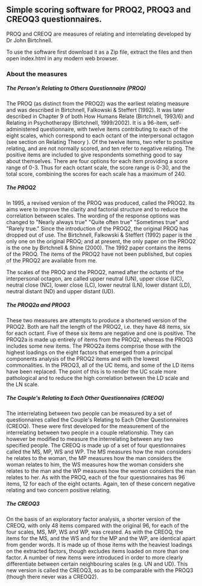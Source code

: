 ## Simple scoring software for PROQ2, PROQ3 and CREOQ3 questionnaires.

PROQ and CREOQ are measures of relating and interrelating developed by Dr John Birtchnell.

To use the software first download it as a Zip file, extract the files and then open index.html in any modern web browser.

### About the measures

##### The Person's Relating to Others Questionnaire (PROQ)

The PROQ (as distinct from the PROQ2) was the earliest relating measure and was described in Birtchnell, Falkowski & Steffert (1992). It was later described in Chapter 9 of both How Humans Relate (Birtchnell, 1993/6) and Relating in Psychotherapy (Birtchnell, 1999/2002). It is a 96-item, self-administered questionnaire, with twelve items contributing to each of the eight scales, which correspond to each octant of the interpersonal octagon (see section on Relating Theory ). Of the twelve items, two refer to positive relating, and are not normally scored, and ten refer to negative relating. The positive items are included to give respondents something good to say about themselves. There are four options for each item providing a score range of 0-3. Thus for each octant scale, the score range is 0-30, and the total score, combining the scores for each scale has a maximum of 240.

##### The PROQ2

In 1995, a revised version of the PROQ was produced, called the PROQ2. Its aims were to improve the clarity and factorial structure and to reduce the correlation between scales. The wording of the response options was changed to "Nearly always true" "Quite often true" "Sometimes true" and "Rarely true." Since the introduction of the PROQ2, the original PROQ has dropped out of use. The Birtchnell, Falkowski & Steffert (1992) paper is the only one on the original PROQ; and at present, the only paper on the PROQ2 is the one by Birtchnell & Shine (2000). The 1992 paper contains the items of the PROQ. The items of the PROQ2 have not been published, but copies of the PROQ2 are available from me.

The scales of the PROQ and the PROQ2, named after the octants of the interpersonal octagon, are called upper neutral (UN), upper close (UC), neutral close (NC), lower close (LC), lower neutral (LN), lower distant (LD), neutral distant (ND) and upper distant (UD).

##### The PROQ2a and PROQ3

These two measures are attempts to produce a shortened version of the PROQ2. Both are half the length of the PROQ2, i.e. they have 48 items, six for each octant. Five of these six items are negative and one is positive. The PROQ2a is made up entirely of items from the PROQ2, whereas the PROQ3 includes some new items. The PROQ2a items comprise those with the highest loadings on the eight factors that emerged from a principal components analysis of the PROQ2 items and with the lowest commonalities. In the PROQ3, all of the UC items, and some of the LD items have been replaced. The point of this is to render the UC scale more pathological and to reduce the high correlation between the LD scale and the LN scale.
 

##### The Couple's Relating to Each Other Questionnaires (CREOQ)

The interrelating between two people can be measured by a set of questionnaires called the Couple's Relating to Each Other Questionnaires (CREOQ). These were first developed for the measurement of the interrelating between two people in a couple relationship. They can however be modified to measure the interrelating between any two specified people. The CREOQ is made up of a set of four questionnaires called the MS, MP, WS and WP. The MS measures how the man considers he relates to the woman, the MP measures how the man considers the woman relates to him, the WS measures how the woman considers she relates to the man and the WP measures how the woman considers the man relates to her. As with the PROQ, each of the four questionnaires has 96 items, 12 for each of the eight octants. Again, ten of these concern negative relating and two concern positive relating. 

##### The CREOQ3

On the basis of an exploratory factor analysis, a shorter version of the CREOQ, with only 48 items compared with the original 96, for each of the four scales, MS, MP, WS and WP, was created. As with the CREOQ, the items for the MS, and the WS and for the MP and the WP, are identical apart from gender words. It is made up of those items with the heaviest loadings on the extracted factors, though excludes items loaded on more than one factor. A number of new items were introduced in order to more clearly differentiate between certain neighbouring scales (e.g. UN and UD). This new version is called the CREOQ3, so as to be comparable with the PROQ3 (though there never was a CREOQ2).

